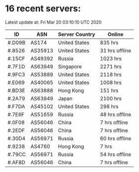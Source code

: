 # 16 recent servers:

Latest update at: Fri Mar 20 03:10:10 UTC 2020

| ID | ASN | Server Country | Online |
| -- | --- | -------------- | ------ |
| #.D09B | AS174 | United States | 835 hrs |
| #.8526 | AS35913 | United States | 31 hrs offline |
| #.15CF | AS49392 | Russia | 1023 hrs |
| #.7F1D | AS63949 | Singapore | 2271 hrs |
| #.9FC3 | AS53889 | United States | 2118 hrs |
| #.E069 | AS40065 | United States | 1008 hrs |
| #.BD3E | AS63888 | Hong Kong | 151 hrs |
| #.2A79 | AS63949 | Japan | 2100 hrs |
| #.F7DA | AS45102 | United States | 298 hrs |
| #.7E6F | AS51659 | Russia | 48 hrs offline |
| #.0F08 | AS56046 | China | 7 hrs offline |
| #.2EDF | AS56046 | China | 7 hrs offline |
| #.30D4 | AS56971 | Russia | 60 hrs offline |
| #.9238 | AS4760 | Hong Kong | 7 hrs |
| #.79CC | AS56971 | Russia | 54 hrs offline |
| #.AF8D | AS56046 | China | 7 hrs offline |

